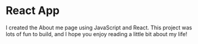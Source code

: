# React App

I created the About me page using JavaScript and React. 
This project was lots of fun to build, and I hope you 
enjoy reading a little bit about my life! 



